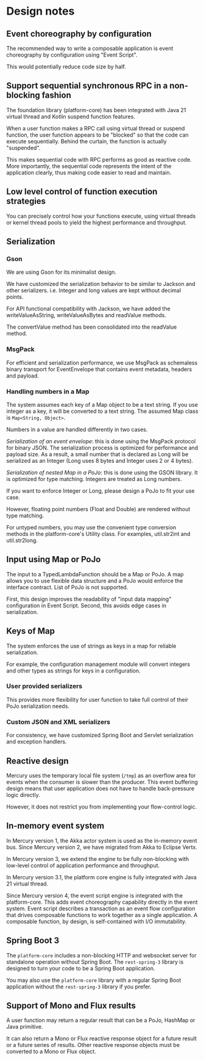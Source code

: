 # Design notes

## Event choreography by configuration

The recommended way to write a composable application is event choreography by configuration using "Event Script".

This would potentially reduce code size by half.

## Support sequential synchronous RPC in a non-blocking fashion

The foundation library (platform-core) has been integrated with Java 21 virtual thread and 
Kotlin suspend function features.

When a user function makes a RPC call using virtual thread or suspend function, 
the user function appears to be "blocked" so that the code can execute sequentially.
Behind the curtain, the function is actually "suspended".

This makes sequential code with RPC performs as good as reactive code. 
More importantly, the sequential code represents the intent of the application clearly,
thus making code easier to read and maintain.

## Low level control of function execution strategies

You can precisely control how your functions execute, using virtual threads
or kernel thread pools to yield the highest performance and throughput.

## Serialization

### Gson

We are using Gson for its minimalist design.

We have customized the serialization behavior to be similar to Jackson and other serializers. 
i.e. Integer and long values are kept without decimal points.

For API functional compatibility with Jackson, we have added the writeValueAsString,
writeValueAsBytes and readValue methods.

The convertValue method has been consolidated into the readValue method.

### MsgPack

For efficient and serialization performance, we use MsgPack as schemaless binary transport for
EventEnvelope that contains event metadata, headers and payload.

### Handling numbers in a Map

The system assumes each key of a Map object to be a text string. If you use integer as a key,
it will be converted to a text string. The assumed Map class is `Map<String, Object>`.

Numbers in a value are handled differently in two cases.

*Serialization of an event envelope*: this is done using the MsgPack protocol for binary
JSON. The serialization process is optimized for performance and payload size. As a result,
a small number that is declared as Long will be serialized as an Integer (Long uses 8 bytes
and Integer uses 2 or 4 bytes).

*Serialization of nested Map in a PoJo*: this is done using the GSON library. It is optimized
for type matching. Integers are treated as Long numbers.

If you want to enforce Integer or Long, please design a PoJo to fit your use case.

However, floating point numbers (Float and Double) are rendered without type matching.

For untyped numbers, you may use the convenient type conversion methods in the platform-core's
Utility class. For examples, util.str2int and util.str2long.

## Input using Map or PoJo

The input to a TypedLambdaFunction should be a Map or PoJo. A map allows you to use flexible data
structure and a PoJo would enforce the interface contract. List of PoJo is not supported.

First, this design improves the readability of "input data mapping" configuration in Event Script.
Second, this avoids edge cases in serialization.

## Keys of Map

The system enforces the use of strings as keys in a map for reliable serialization.

For example, the configuration management module will convert integers and other types as strings
for keys in a configuration.

### User provided serializers

This provides more flexibility for user function to take full control of their PoJo serialization needs.

### Custom JSON and XML serializers

For consistency, we have customized Spring Boot and Servlet serialization and exception handlers.

## Reactive design

Mercury uses the temporary local file system (`/tmp`) as an overflow area for events when the
consumer is slower than the producer. This event buffering design means that user application
does not have to handle back-pressure logic directly.

However, it does not restrict you from implementing your flow-control logic.

## In-memory event system

In Mercury version 1, the Akka actor system is used as the in-memory event bus.
Since Mercury version 2, we have migrated from Akka to Eclipse Vertx.

In Mercury version 3, we extend the engine to be fully non-blocking with low-level control
of application performance and throughput.

In Mercury version 3.1, the platform core engine is fully integrated with Java 21 virtual thread.

Since Mercury version 4, the event script engine is integrated with the platform-core. This adds
event choreography capability directly in the event system. Event script describes a transaction as
an event flow configuration that drives composable functions to work together as a single application.
A composable function, by design, is self-contained with I/O immutability.

## Spring Boot 3

The `platform-core` includes a non-blocking HTTP and websocket server for standalone operation without
Spring Boot. The `rest-spring-3` library is designed to turn your code to be a Spring Boot application.

You may also use the `platform-core` library with a regular Spring Boot application without the
`rest-spring-3` library if you prefer.

## Support of Mono and Flux results

A user function may return a regular result that can be a PoJo, HashMap or Java primitive.

It can also return a Mono or Flux reactive response object for a future result or a future series of
results. Other reactive response objects must be converted to a Mono or Flux object.
